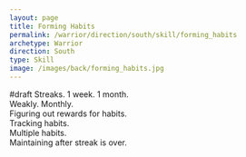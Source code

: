 ```yaml
---
layout: page
title: Forming Habits
permalink: /warrior/direction/south/skill/forming_habits
archetype: Warrior
direction: South
type: Skill
image: /images/back/forming_habits.jpg
---
```

#draft Streaks. 1 week. 1 month.   
Weakly. Monthly.  
Figuring out rewards for habits.   
Tracking habits.   
Multiple habits.   
Maintaining after streak is over. 
